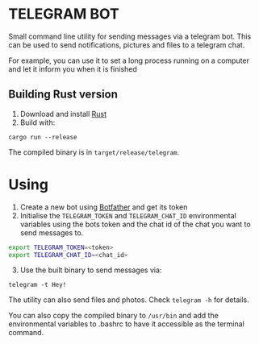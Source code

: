 # TELEGRAM BOT

Small command line utility for sending messages via a telegram bot.
This can be used to send notifications, pictures and files to a telegram chat.

For example, you can use it to set a long process running on a computer and let it inform you when it is finished

## Building Rust version

1. Download and install [Rust](https://rustup.rs/)
2. Build with:
```
cargo run --release
```

The compiled binary is in `target/release/telegram`.

# Using

1. Create a new bot using [Botfather](https://t.me/botfather) and get its token
2. Initialise the `TELEGRAM_TOKEN` and `TELEGRAM_CHAT_ID` environmental variables using the bots token and the chat id of the chat you want to send messages to.
```bash
export TELEGRAM_TOKEN=<token>
export TELEGRAM_CHAT_ID=<chat_id>
```
3. Use the built binary to send messages via:
```
telegram -t Hey!
```

The utility can also send files and photos. Check `telegram -h` for details.

You can also copy the compiled binary to `/usr/bin` and add the environmental variables to .bashrc to have it accessible as the terminal command.

